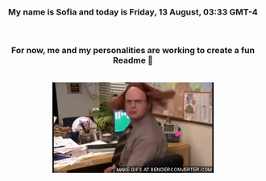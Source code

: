 


<div align="center">
<h3 >My name is Sofia and today is Friday, 13 August, 03:33 GMT-4</h3><br>
<h3 >For now, me and my personalities are working to create a fun Readme 👋
</h3><br>
<img src='img/dwight.gif' alt='working...'/>
</div>
